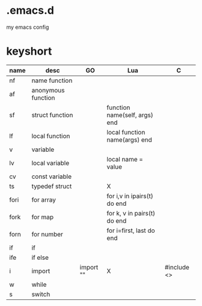 # .emacs.d
my emacs config

# keyshort

name|desc| GO | Lua| C |
----|-----|----|----|----|
nf | name function||||
af | anonymous function||||
sf | struct function||function name(self, args) end||
lf | local function||local function name(args) end||
v | variable||||
lv | local variable||local name = value||
cv | const variable ||||
ts | typedef struct | | X | |
fori | for array | | for i,v in ipairs(t) do end||
fork | for map | | for k, v in pairs(t) do end||
forn | for number | |for i=first, last do end ||
if | if | | | |
ife | if else | | |
i | import | import "" | X | #include <>|
w | while | | | |
s | switch | | | |
